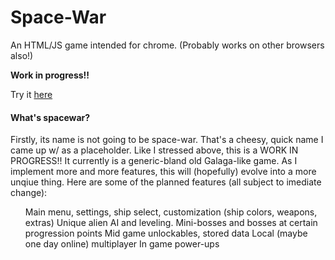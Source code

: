 # Space-War
An HTML/JS game intended for chrome. 
(Probably works on other browsers also!)

**Work in progress!!**

Try it <a href = "http://niwhsa9.github.io/Space-War">here</a> 


<h4> What's spacewar? </h4>

Firstly, its name is not going to be space-war. That's a cheesy, quick name I came up w/ as a placeholder. Like I stressed above, this is a WORK IN PROGRESS!! It currently is a generic-bland old Galaga-like game. 
As I implement more and more features, this will (hopefully) evolve into a more unqiue thing. Here are some of the planned features (all subject to imediate change): 
<ul> 
   Main menu, settings, ship select, customization (ship colors, weapons, extras)
   Unique alien AI and leveling. Mini-bosses and bosses at certain progression points
   Mid game unlockables, stored data 
   Local (maybe one day online) multiplayer
   In game power-ups

</ul>